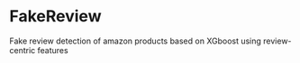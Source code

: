 # FakeReview
Fake review detection of amazon products based on XGboost using review-centric features
